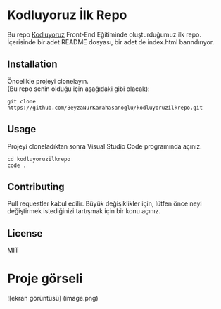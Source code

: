 # Kodluyoruz İlk Repo

Bu repo [Kodluyoruz](https://www.kodluyoruz.org) Front-End Eğitiminde oluşturduğumuz ilk repo. İçerisinde bir adet README dosyası, bir adet de index.html barındırıyor.

## Installation

Öncelikle projeyi clonelayın.  
(Bu repo senin olduğu için aşağıdaki gibi olacak):

```
git clone https://github.com/BeyzaNurKarahasanoglu/kodluyoruzilkrepo.git
```

## Usage

Projeyi cloneladıktan sonra Visual Studio Code programında açınız.
```
cd kodluyoruzilkrepo
code .
```
## Contributing

Pull requestler kabul edilir. Büyük değişiklikler için, lütfen önce neyi değiştirmek istediğinizi tartışmak için bir konu açınız.

## License

MIT

# Proje görseli

![ekran görüntüsü] (image.png)
